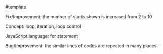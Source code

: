 #template

Fix/Improvement: the number of starts shown is increased from 2 to 10


Concept: loop, iteration, loop control

JavaScript language: for statement

Bug/Improvement: the similar lines of codes are repeated in many places.
